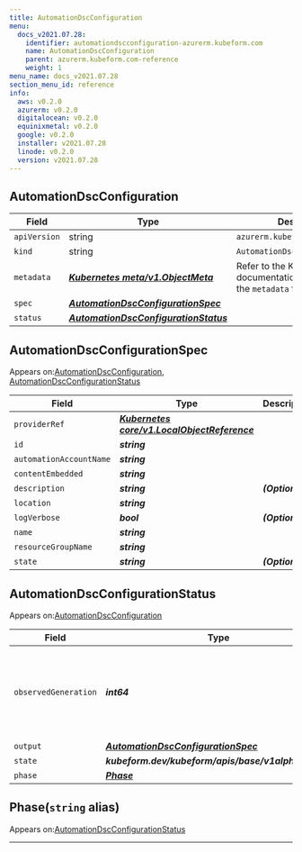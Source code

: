 ```yaml
---
title: AutomationDscConfiguration
menu:
  docs_v2021.07.28:
    identifier: automationdscconfiguration-azurerm.kubeform.com
    name: AutomationDscConfiguration
    parent: azurerm.kubeform.com-reference
    weight: 1
menu_name: docs_v2021.07.28
section_menu_id: reference
info:
  aws: v0.2.0
  azurerm: v0.2.0
  digitalocean: v0.2.0
  equinixmetal: v0.2.0
  google: v0.2.0
  installer: v2021.07.28
  linode: v0.2.0
  version: v2021.07.28
---
```


## AutomationDscConfiguration
| Field | Type | Description |
| ------ | ----- | ----------- |
| `apiVersion` | string | `azurerm.kubeform.com/v1alpha1` |
|    `kind` | string | `AutomationDscConfiguration` |
| `metadata` | ***[Kubernetes meta/v1.ObjectMeta](https://v1-18.docs.kubernetes.io/docs/reference/generated/kubernetes-api/v1.18/#objectmeta-v1-meta)***|Refer to the Kubernetes API documentation for the fields of the `metadata` field.|
| `spec` | ***[AutomationDscConfigurationSpec](#automationdscconfigurationspec)***||
| `status` | ***[AutomationDscConfigurationStatus](#automationdscconfigurationstatus)***||
## AutomationDscConfigurationSpec

Appears on:[AutomationDscConfiguration](#automationdscconfiguration), [AutomationDscConfigurationStatus](#automationdscconfigurationstatus)

| Field | Type | Description |
| ------ | ----- | ----------- |
| `providerRef` | ***[Kubernetes core/v1.LocalObjectReference](https://v1-18.docs.kubernetes.io/docs/reference/generated/kubernetes-api/v1.18/#localobjectreference-v1-core)***||
| `id` | ***string***||
| `automationAccountName` | ***string***||
| `contentEmbedded` | ***string***||
| `description` | ***string***| ***(Optional)*** |
| `location` | ***string***||
| `logVerbose` | ***bool***| ***(Optional)*** |
| `name` | ***string***||
| `resourceGroupName` | ***string***||
| `state` | ***string***| ***(Optional)*** |
## AutomationDscConfigurationStatus

Appears on:[AutomationDscConfiguration](#automationdscconfiguration)

| Field | Type | Description |
| ------ | ----- | ----------- |
| `observedGeneration` | ***int64***| ***(Optional)*** Resource generation, which is updated on mutation by the API Server.|
| `output` | ***[AutomationDscConfigurationSpec](#automationdscconfigurationspec)***| ***(Optional)*** |
| `state` | ***kubeform.dev/kubeform/apis/base/v1alpha1.State***| ***(Optional)*** |
| `phase` | ***[Phase](#phase)***| ***(Optional)*** |
## Phase(`string` alias)

Appears on:[AutomationDscConfigurationStatus](#automationdscconfigurationstatus)

---
